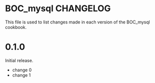# BOC_mysql CHANGELOG

This file is used to list changes made in each version of the BOC_mysql cookbook.

# 0.1.0

Initial release.

- change 0
- change 1

